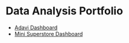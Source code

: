 # Data Analysis Portfolio

- [Adavi Dashboard](AdaviDemographicAnalysis)
- [Mini Superstore Dashboard](MiniSuperstoreProject)